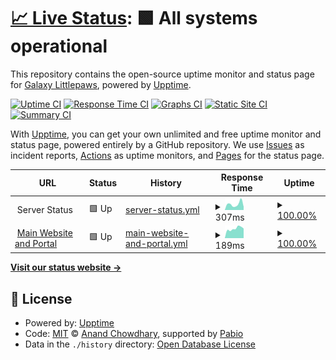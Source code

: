 # [📈 Live Status](https://status.galaxybreedables.com): <!--live status--> **🟩 All systems operational**

This repository contains the open-source uptime monitor and status page for [Galaxy Littlepaws](https://galaxylittlepaws.com), powered by [Upptime](https://github.com/upptime/upptime).

[![Uptime CI](https://github.com/GalaxyLittlepaws/breedable_upptime/workflows/Uptime%20CI/badge.svg)](https://github.com/GalaxyLittlepaws/breedable_upptime/actions?query=workflow%3A%22Uptime+CI%22)
[![Response Time CI](https://github.com/GalaxyLittlepaws/breedable_upptime/workflows/Response%20Time%20CI/badge.svg)](https://github.com/GalaxyLittlepaws/breedable_upptime/actions?query=workflow%3A%22Response+Time+CI%22)
[![Graphs CI](https://github.com/GalaxyLittlepaws/breedable_upptime/workflows/Graphs%20CI/badge.svg)](https://github.com/GalaxyLittlepaws/breedable_upptime/actions?query=workflow%3A%22Graphs+CI%22)
[![Static Site CI](https://github.com/GalaxyLittlepaws/breedable_upptime/workflows/Static%20Site%20CI/badge.svg)](https://github.com/GalaxyLittlepaws/breedable_upptime/actions?query=workflow%3A%22Static+Site+CI%22)
[![Summary CI](https://github.com/GalaxyLittlepaws/breedable_upptime/workflows/Summary%20CI/badge.svg)](https://github.com/GalaxyLittlepaws/breedable_upptime/actions?query=workflow%3A%22Summary+CI%22)

With [Upptime](https://upptime.js.org), you can get your own unlimited and free uptime monitor and status page, powered entirely by a GitHub repository. We use [Issues](https://github.com/GalaxyLittlepaws/breedable_upptime/issues) as incident reports, [Actions](https://github.com/GalaxyLittlepaws/breedable_upptime/actions) as uptime monitors, and [Pages](https://status.galaxybreedables.com) for the status page.

<!--start: status pages-->
<!-- This summary is generated by Upptime (https://github.com/upptime/upptime) -->
<!-- Do not edit this manually, your changes will be overwritten -->
<!-- prettier-ignore -->
| URL | Status | History | Response Time | Uptime |
| --- | ------ | ------- | ------------- | ------ |
| <img alt="" src="https://icons.duckduckgo.com/ip3/null.ico" height="13"> Server Status | 🟩 Up | [server-status.yml](https://github.com/GalaxyLittlepaws/breedable_upptime/commits/HEAD/history/server-status.yml) | <details><summary><img alt="Response time graph" src="./graphs/server-status/response-time-week.png" height="20"> 307ms</summary><br><a href="https://status.galaxybreedables.com/history/server-status"><img alt="Response time 246" src="https://img.shields.io/endpoint?url=https%3A%2F%2Fraw.githubusercontent.com%2FGalaxyLittlepaws%2Fbreedable_upptime%2FHEAD%2Fapi%2Fserver-status%2Fresponse-time.json"></a><br><a href="https://status.galaxybreedables.com/history/server-status"><img alt="24-hour response time 169" src="https://img.shields.io/endpoint?url=https%3A%2F%2Fraw.githubusercontent.com%2FGalaxyLittlepaws%2Fbreedable_upptime%2FHEAD%2Fapi%2Fserver-status%2Fresponse-time-day.json"></a><br><a href="https://status.galaxybreedables.com/history/server-status"><img alt="7-day response time 307" src="https://img.shields.io/endpoint?url=https%3A%2F%2Fraw.githubusercontent.com%2FGalaxyLittlepaws%2Fbreedable_upptime%2FHEAD%2Fapi%2Fserver-status%2Fresponse-time-week.json"></a><br><a href="https://status.galaxybreedables.com/history/server-status"><img alt="30-day response time 258" src="https://img.shields.io/endpoint?url=https%3A%2F%2Fraw.githubusercontent.com%2FGalaxyLittlepaws%2Fbreedable_upptime%2FHEAD%2Fapi%2Fserver-status%2Fresponse-time-month.json"></a><br><a href="https://status.galaxybreedables.com/history/server-status"><img alt="1-year response time 266" src="https://img.shields.io/endpoint?url=https%3A%2F%2Fraw.githubusercontent.com%2FGalaxyLittlepaws%2Fbreedable_upptime%2FHEAD%2Fapi%2Fserver-status%2Fresponse-time-year.json"></a></details> | <details><summary><a href="https://status.galaxybreedables.com/history/server-status">100.00%</a></summary><a href="https://status.galaxybreedables.com/history/server-status"><img alt="All-time uptime 100.00%" src="https://img.shields.io/endpoint?url=https%3A%2F%2Fraw.githubusercontent.com%2FGalaxyLittlepaws%2Fbreedable_upptime%2FHEAD%2Fapi%2Fserver-status%2Fuptime.json"></a><br><a href="https://status.galaxybreedables.com/history/server-status"><img alt="24-hour uptime 100.00%" src="https://img.shields.io/endpoint?url=https%3A%2F%2Fraw.githubusercontent.com%2FGalaxyLittlepaws%2Fbreedable_upptime%2FHEAD%2Fapi%2Fserver-status%2Fuptime-day.json"></a><br><a href="https://status.galaxybreedables.com/history/server-status"><img alt="7-day uptime 100.00%" src="https://img.shields.io/endpoint?url=https%3A%2F%2Fraw.githubusercontent.com%2FGalaxyLittlepaws%2Fbreedable_upptime%2FHEAD%2Fapi%2Fserver-status%2Fuptime-week.json"></a><br><a href="https://status.galaxybreedables.com/history/server-status"><img alt="30-day uptime 100.00%" src="https://img.shields.io/endpoint?url=https%3A%2F%2Fraw.githubusercontent.com%2FGalaxyLittlepaws%2Fbreedable_upptime%2FHEAD%2Fapi%2Fserver-status%2Fuptime-month.json"></a><br><a href="https://status.galaxybreedables.com/history/server-status"><img alt="1-year uptime 100.00%" src="https://img.shields.io/endpoint?url=https%3A%2F%2Fraw.githubusercontent.com%2FGalaxyLittlepaws%2Fbreedable_upptime%2FHEAD%2Fapi%2Fserver-status%2Fuptime-year.json"></a></details>
| <img alt="" src="https://icons.duckduckgo.com/ip3/galaxybreedables.com.ico" height="13"> [Main Website and Portal](https://galaxybreedables.com) | 🟩 Up | [main-website-and-portal.yml](https://github.com/GalaxyLittlepaws/breedable_upptime/commits/HEAD/history/main-website-and-portal.yml) | <details><summary><img alt="Response time graph" src="./graphs/main-website-and-portal/response-time-week.png" height="20"> 189ms</summary><br><a href="https://status.galaxybreedables.com/history/main-website-and-portal"><img alt="Response time 182" src="https://img.shields.io/endpoint?url=https%3A%2F%2Fraw.githubusercontent.com%2FGalaxyLittlepaws%2Fbreedable_upptime%2FHEAD%2Fapi%2Fmain-website-and-portal%2Fresponse-time.json"></a><br><a href="https://status.galaxybreedables.com/history/main-website-and-portal"><img alt="24-hour response time 189" src="https://img.shields.io/endpoint?url=https%3A%2F%2Fraw.githubusercontent.com%2FGalaxyLittlepaws%2Fbreedable_upptime%2FHEAD%2Fapi%2Fmain-website-and-portal%2Fresponse-time-day.json"></a><br><a href="https://status.galaxybreedables.com/history/main-website-and-portal"><img alt="7-day response time 189" src="https://img.shields.io/endpoint?url=https%3A%2F%2Fraw.githubusercontent.com%2FGalaxyLittlepaws%2Fbreedable_upptime%2FHEAD%2Fapi%2Fmain-website-and-portal%2Fresponse-time-week.json"></a><br><a href="https://status.galaxybreedables.com/history/main-website-and-portal"><img alt="30-day response time 218" src="https://img.shields.io/endpoint?url=https%3A%2F%2Fraw.githubusercontent.com%2FGalaxyLittlepaws%2Fbreedable_upptime%2FHEAD%2Fapi%2Fmain-website-and-portal%2Fresponse-time-month.json"></a><br><a href="https://status.galaxybreedables.com/history/main-website-and-portal"><img alt="1-year response time 186" src="https://img.shields.io/endpoint?url=https%3A%2F%2Fraw.githubusercontent.com%2FGalaxyLittlepaws%2Fbreedable_upptime%2FHEAD%2Fapi%2Fmain-website-and-portal%2Fresponse-time-year.json"></a></details> | <details><summary><a href="https://status.galaxybreedables.com/history/main-website-and-portal">100.00%</a></summary><a href="https://status.galaxybreedables.com/history/main-website-and-portal"><img alt="All-time uptime 100.00%" src="https://img.shields.io/endpoint?url=https%3A%2F%2Fraw.githubusercontent.com%2FGalaxyLittlepaws%2Fbreedable_upptime%2FHEAD%2Fapi%2Fmain-website-and-portal%2Fuptime.json"></a><br><a href="https://status.galaxybreedables.com/history/main-website-and-portal"><img alt="24-hour uptime 100.00%" src="https://img.shields.io/endpoint?url=https%3A%2F%2Fraw.githubusercontent.com%2FGalaxyLittlepaws%2Fbreedable_upptime%2FHEAD%2Fapi%2Fmain-website-and-portal%2Fuptime-day.json"></a><br><a href="https://status.galaxybreedables.com/history/main-website-and-portal"><img alt="7-day uptime 100.00%" src="https://img.shields.io/endpoint?url=https%3A%2F%2Fraw.githubusercontent.com%2FGalaxyLittlepaws%2Fbreedable_upptime%2FHEAD%2Fapi%2Fmain-website-and-portal%2Fuptime-week.json"></a><br><a href="https://status.galaxybreedables.com/history/main-website-and-portal"><img alt="30-day uptime 100.00%" src="https://img.shields.io/endpoint?url=https%3A%2F%2Fraw.githubusercontent.com%2FGalaxyLittlepaws%2Fbreedable_upptime%2FHEAD%2Fapi%2Fmain-website-and-portal%2Fuptime-month.json"></a><br><a href="https://status.galaxybreedables.com/history/main-website-and-portal"><img alt="1-year uptime 100.00%" src="https://img.shields.io/endpoint?url=https%3A%2F%2Fraw.githubusercontent.com%2FGalaxyLittlepaws%2Fbreedable_upptime%2FHEAD%2Fapi%2Fmain-website-and-portal%2Fuptime-year.json"></a></details>

<!--end: status pages-->

[**Visit our status website →**](https://status.galaxybreedables.com)

## 📄 License

- Powered by: [Upptime](https://github.com/upptime/upptime)
- Code: [MIT](./LICENSE) © [Anand Chowdhary](https://anandchowdhary.com), supported by [Pabio](https://pabio.com)
- Data in the `./history` directory: [Open Database License](https://opendatacommons.org/licenses/odbl/1-0/)
